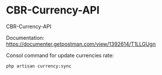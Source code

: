 # CBR-Currency-API

CBR-Currency-API

Documentation:
<a href="https://documenter.getpostman.com/view/1392614/T1LLGUgn">https://documenter.getpostman.com/view/1392614/T1LLGUgn</a>


Consol command for update currencies rate:
```
php artisan currency:sync
```
